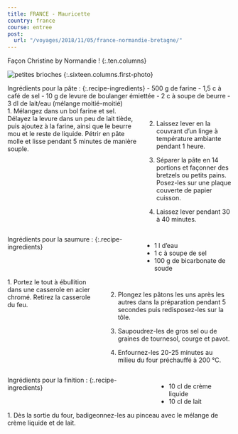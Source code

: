 ```yaml
---
title: FRANCE - Mauricette
country: france
course: entree
post:
  url: "/voyages/2018/11/05/france-normandie-bretagne/"
---
```


Façon Christine by Normandie !
{:.ten.columns}
<!--fin extrait-->

![petites brioches](https://lh3.googleusercontent.com/GbSmVuhzu-bdv3482q0NwPJpypDLEtKQmKJ17EoFm0keInNYk9kjDMP-Ou4WT3ijj89EgaJAnwWQs-2GhC7QO1t5Io2EzqrUhjk1X3YdycGNUsIY8xdZrx0JXYKSTU71-uinuRhsKp2SYZe7vpP-Gj6UvolLJdQJY1kiKk9XZZ_igQt6RAAXrSkTxrWA_gkOSgefFRsob1li4inCCRO8bcHwdQySGOyL708mhfYKQM7qlmh3aj1wYvz5w0MXEzT8lbGeimiknYs5pciC36szMeuF4scT1ng4zuqW-eF09U7uCkSTlWKXsu_0OhvRboyDziNFbGVsDng0VglJSdgxZGfeixS2xdMTh41Qt_-VjpkT1sqEvXqCKLDlfGXPxzD8iaO8rX5-Ul99Mf3lTik5ZyM5IX2yoVSAUTy7fdVxumYVqK33Lnkvv2iXDR1O8StWWsLkaVBI_-LdPIDBxppq3ioNlgLY28ked5w5FUrhkpLDwr9D3bErN4UEwF6Uf4XycQUvySHmDU4roUi0b-_wmPi0cfFVCfMQ7yKbQpyQgZ6ld_WFFF6rdf6sKEIIKRZ3zOBtiMIfJSjeBB9cJ0uSLiCWBI70QN1F6RifCP_5xlcEZnGdzBwANboJR4NQ8tEZ9hZMtAStSOJHePXCffBk-MNri7PfrA6udMOW6ngK6xDtsLDeLTr1XyyLkbN0vMCMDSte10djMTrjmL9jk8O6DqMl=w900)
{:.sixteen.columns.first-photo}

<div class="four columns" markdown="1">
Ingrédients pour la pâte :
{:.recipe-ingredients}
- 500 g de farine
- 1,5 c à café de sel
- 10 g de levure de boulanger émiettée
- 2 c à soupe de beurre
- 3 dl de lait/eau (mélange moitié-moitié)
</div>

<div class="ten columns" markdown="1">
1. Mélangez dans un bol farine et sel. Délayez la levure dans un peu de lait tiède, puis ajoutez à la farine, ainsi que le beurre mou et le reste de liquide. Pétrir en pâte molle et lisse pendant 5 minutes de manière souple.

2. Laissez lever en la couvrant d’un linge à température ambiante pendant 1 heure.

3. Séparer la pâte en 14 portions et façonner des bretzels ou petits pains. Posez-les sur une plaque couverte de papier cuisson.

4. Laissez lever pendant 30 à 40 minutes.
</div>

<div class="sixteen columns"></div>

<div class="four columns" markdown="1">
Ingrédients pour la saumure :
{:.recipe-ingredients}

- 1 l d’eau
- 1 c à soupe de sel
- 100 g de bicarbonate de soude
</div>

<div class="ten columns" markdown="1">
1. Portez le tout à ébullition dans une casserole en acier chromé. Retirez la casserole du feu.

2. Plongez les pâtons les uns après les autres dans la préparation pendant 5 secondes puis redisposez-les sur la tôle.

3. Saupoudrez-les de gros sel ou de graines de tournesol, courge et pavot. 

4. Enfournez-les 20-25 minutes au milieu du four préchauffé à 200 °C.
</div>

<div class="sixteen columns"></div>

<div class="four columns" markdown="1">
Ingrédients pour la finition :
{:.recipe-ingredients}

- 10 cl de crème liquide
- 10 cl de lait
</div>

<div class="ten columns" markdown="1">
1. Dès la sortie du four, badigeonnez-les au pinceau avec le mélange de crème liquide et de lait.
</div>

